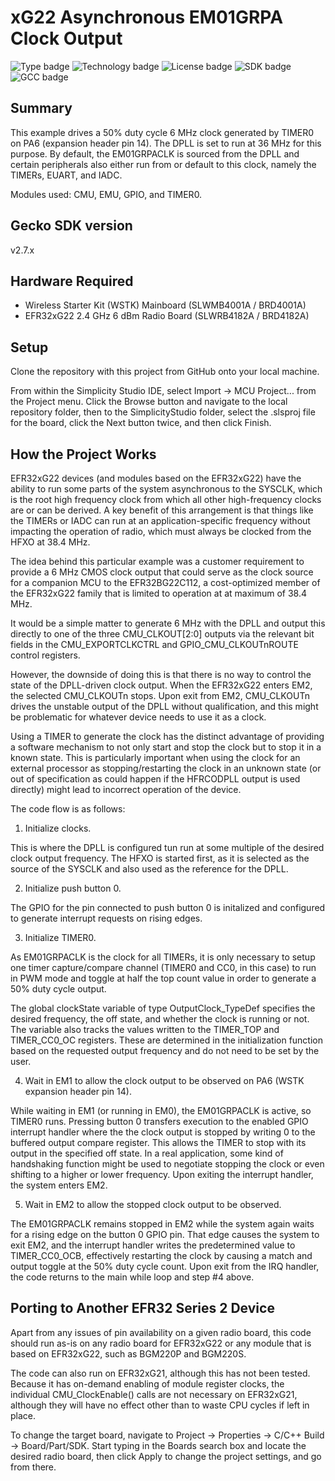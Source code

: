 # xG22 Asynchronous EM01GRPA Clock Output #
![Type badge](https://img.shields.io/badge/Type-Virtual%20application-green)
![Technology badge](https://img.shields.io/badge/Technology-Platform-green)
![License badge](https://img.shields.io/badge/License-Zlib-green)
![SDK badge](https://img.shields.io/badge/SDK-v2.7.9-green)
![GCC badge](https://img.shields.io/endpoint?url=https://raw.githubusercontent.com/SiliconLabs/application_examples_ci/master/platform_applications/platform_async_em01grpaclk_out_series2_gcc.json)

## Summary ##

This example drives a 50% duty cycle 6 MHz clock generated by TIMER0
on PA6 (expansion header pin 14). The DPLL is set to run at 36 MHz for
this purpose. By default, the EM01GRPACLK is sourced from the DPLL and
certain peripherals also either run from or default to this clock,
namely the TIMERs, EUART, and IADC.

Modules used: CMU, EMU, GPIO, and TIMER0.

## Gecko SDK version ##

v2.7.x

## Hardware Required ##

* Wireless Starter Kit (WSTK) Mainboard (SLWMB4001A / BRD4001A)
* EFR32xG22 2.4 GHz 6 dBm Radio Board (SLWRB4182A / BRD4182A)

## Setup ##

Clone the repository with this project from GitHub onto your local machine.

From within the Simplicity Studio IDE, select Import -> MCU Project...
from the Project menu. Click the Browse button and navigate to the
local repository folder, then to the SimplicityStudio folder, select
the .slsproj file for the board, click the Next button twice, and then
click Finish.

## How the Project Works ##

EFR32xG22 devices (and modules based on the EFR32xG22) have the ability
to run some parts of the system asynchronous to the SYSCLK, which is the
root high frequency clock from which all other high-frequency clocks are
or can be derived. A key benefit of this arrangement is that things like
the TIMERs or IADC can run at an application-specific frequency without
impacting the operation of radio, which must always be clocked from the
HFXO at 38.4 MHz.

The idea behind this particular example was a customer requirement to
provide a 6 MHz CMOS clock output that could serve as the clock source
for a companion MCU to the EFR32BG22C112, a cost-optimized member of
the EFR32xG22 family that is limited to operation at at maximum of 38.4 MHz.

It would be a simple matter to generate 6 MHz with the DPLL and output
this directly to one of the three CMU_CLKOUT[2:0] outputs via the
relevant bit fields in the CMU_EXPORTCLKCTRL and GPIO_CMU_CLKOUTnROUTE
control registers.

However, the downside of doing this is that there is no way to control
the state of the DPLL-driven clock output. When the EFR32xG22 enters
EM2, the selected CMU_CLKOUTn stops. Upon exit from EM2, CMU_CLKOUTn
drives the unstable output of the DPLL without qualification, and this
might be problematic for whatever device needs to use it as a clock.

Using a TIMER to generate the clock has the distinct advantage of
providing a software mechanism to not only start and stop the clock
but to stop it in a known state. This is particularly important when
using the clock for an external processor as stopping/restarting the
clock in an unknown state (or out of specification as could happen
if the HFRCODPLL output is used directly) might lead to incorrect
operation of the device. 

The code flow is as follows:

1. Initialize clocks.

This is where the DPLL is configured tun run at some multiple of the
desired clock output frequency. The HFXO is started first, as it is
selected as the source of the SYSCLK and also used as the reference
for the DPLL.

2. Initialize push button 0.

The GPIO for the pin connected to push button 0 is initalized and
configured to generate interrupt requests on rising edges.

3. Initialize TIMER0.

As EM01GRPACLK is the clock for all TIMERs, it is only necessary to
setup one timer capture/compare channel (TIMER0 and CC0, in this case)
to run in PWM mode and toggle at half the top count value in order to
generate a 50% duty cycle output.

The global clockState variable of type OutputClock_TypeDef specifies
the desired frequency, the off state, and whether the clock is running
or not. The variable also tracks the values written to the TIMER_TOP
and TIMER_CC0_OC registers. These are determined in the initialization
function based on the requested output frequency and do not need to be
set by the user.

4. Wait in EM1 to allow the clock output to be observed on PA6 (WSTK expansion header pin 14).

While waiting in EM1 (or running in EM0), the EM01GRPACLK is active, so
TIMER0 runs. Pressing button 0 transfers execution to the enabled GPIO
interrupt handler where the the clock output is stopped by writing 0 to
the buffered output compare register. This allows the TIMER to stop
with its output in the specified off state. In a real application, some
kind of handshaking function might be used to negotiate stopping the
clock or even shifting to a higher or lower frequency. Upon exiting the
interrupt handler, the system enters EM2.

5. Wait in EM2 to allow the stopped clock output to be observed.

The EM01GRPACLK remains stopped in EM2 while the system again waits for
a rising edge on the button 0 GPIO pin. That edge causes the system to
exit EM2, and the interrupt handler writes the predetermined value to
TIMER_CC0_OCB, effectively restarting the clock by causing a match and
output toggle at the 50% duty cycle count. Upon exit from the IRQ
handler, the code returns to the main while loop and step #4 above.

## Porting to Another EFR32 Series 2 Device ##

Apart from any issues of pin availability on a given radio board, this
code should run as-is on any radio board for EFR32xG22 or any module
that is based on EFR32xG22, such as BGM220P and BGM220S.

The code can also run on EFR32xG21, although this has not been tested.
Because it has on-demand enabling of module register clocks, the
individual CMU_ClockEnable() calls are not necessary on EFR32xG21,
although they will have no effect other than to waste CPU cycles if
left in place.

To change the target board, navigate to Project -> Properties -> C/C++ Build -> Board/Part/SDK. Start typing in the Boards
search box and locate the desired radio board, then click Apply to change the project settings, and go from there.